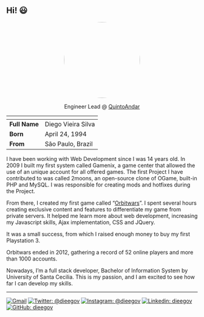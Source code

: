 ## Hi! :smiley:

<div align="center">
  
<img src="https://i.imgur.com/nHYc6jJ.jpg" width="200" style="border-radius: 50%;" />

Engineer Lead @ [QuintoAndar](https://quintoandar.com,br)
</div>

| <!-- -->      | <!-- -->            | 
|-------------  |-------------        |
| **Full Name** |  Diego Vieira Silva |
| **Born**      |  April 24, 1994     |
| **From**      |  São Paulo, Brazil  |

  I have been working with Web Development since I was 14 years old. In 2009 I built my first system called Gamenix, a game center that allowed the use of an unique account for all offered games. The first Project I have contributed to was called 2moons, an open-source clone of OGame, built-in PHP and MySQL. I was responsible for creating mods and hotfixes during the Project. 

  
  From there, I created my first game called “[Orbitwars](https://www.baixaki.com/download/orbitwars.htm)”. I spent several hours creating exclusive content and features to differentiate my game from private servers. It helped me learn more about web development, increasing my Javascript skills, Ajax implementation, CSS and JQuery.

  It was a small success, from which I raised enough money to buy my first Playstation 3.
  
  Orbitwars ended in 2012, gathering a record of 52 online players and more than 1000 accounts. 
  
  Nowadays, I’m a full stack developer, Bachelor of Information System by University of Santa Cecilia. This is my passion, and I am excited to see how far I can develop my skills.

___

[![Gmail](https://img.shields.io/badge/Email-grey?logo=gmail&style=flat-square&url=http%3A%2F%2Fmailto%3Adieegov7%40gmail.com)](mailto:dieegov@gmail.com)
[![Twitter: @dieegov](https://img.shields.io/badge/-@dieegov-grey?style=flat-square&logo=twitter)](https://twitter.com/dieegov)
[![Instagram: @dieegov](https://img.shields.io/badge/-@dieegov-grey?style=flat-square&logo=instagram)](https://instagram.com/dieegov)
[![Linkedin: dieegov](https://img.shields.io/badge/-Diego%20Vieira-grey?style=flat-square&logo=linkedin&logoColor=white&link=https://www.linkedin.com/in/dieegov/)](https://www.linkedin.com/in/dieegov/)
[![GitHub: dieegov](https://img.shields.io/github/followers/dieegov?label=follow&style=flat-square&logo=github)](https://github.com/dieegov)
